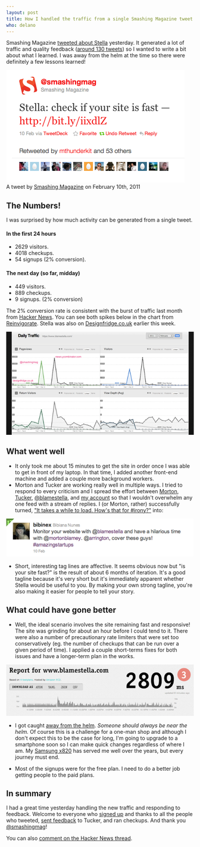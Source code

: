 ```yaml
---
layout: post
title: How I handled the traffic from a single Smashing Magazine tweet
who: delano
---
```


Smashing Magazine [tweeted about Stella](http://twitter.com/smashingmag/status/35736314334814208) yesterday. It generated a lot of traffic and quality feedback ([around 130 tweets](/blog/assets/2011-q1/backtype-2011-02-10.png)) so I wanted to write a bit about what I learned. I was away from the helm at the time so there were definitely a few lessons learned!

<p class="graphic"><a href="http://twitter.com/smashingmag/status/35736314334814208"><img src="/blog/assets/2011-q1/smashingmagtweet.png" alt="Smashing Magazine Tweet - February 10th, 2011" border="0" /></a><br/><span class="graphicSubtext">A tweet by <a href="http://www.smashingmagazine.com/" title="Smashing Magazine">Smashing Magazine</a> on February 10th, 2011</span></p>

## The Numbers! ##

I was surprised by how much activity can be generated from a single tweet. 

#### In the first 24 hours ####

* 2629 visitors.
* 4018 checkups.
* 54 signups (2% conversion).

#### The next day (so far, midday) ####

* 449 visitors.
* 889 checkups.
* 9 signups. (2% conversion)

The 2% conversion rate is consistent with the burst of traffic last month from [Hacker News](http://news.ycombinator.com/item?id=2092155). You can see both spikes below in the chart from [Reinvigorate](http://reinvigorate.net/). Stella was also on [Designfridge.co.uk](http://designfridge.co.uk) earlier this week. 

<p class="graphic"><a href="/blog/assets/2011-q1/visitors-2011-02-10.png"><img src="/blog/assets/2011-q1/visitors-s-2011-02-10.png" alt="Reinvigorate Stats - February 10th, 2011" border="0" /></a><br/><span class="graphicSubtext"></span></p>

## What went well ##

* It only took me about 15 minutes to get the site in order once I was able to get in front of my laptop. In that time, I added another front-end machine and added a couple more background workers. 
* Morton and Tucker are working really well in multiple ways. I tried to respond to every criticism and I spread the effort between [Morton](http://twitter.com/mortonblamey), [Tucker](http://twitter.com/tucker1927), [@blamestella](http://twitter.com/blamestella), and [my account](http://twitter.com/solutious) so that I wouldn't overwhelm any one feed with a stream of replies. I (or Morton, rather) successfully turned, ["It takes a while to load. How's that for #irony?"](http://twitter.com/bibinex/status/35736991966433280) into:

<p class="graphic"><a href="http://twitter.com/bibinex/status/35789702397169664"><img src="/blog/assets/2011-q1/bibinextweet-2011-02-10.png" alt=" - February 10th, 2011" border="0" /></a><br/><span class="graphicSubtext"></span></p>

* Short, interesting tag lines are affective. It seems obvious now but "is your site fast?" is the result of about 6 months of iteration. It's a good tagline because it's very short but it's immediately apparent whether Stella would be useful to you. By making your own strong tagline, you're also making it easier for people to tell your story. 


## What could have gone better ##

* Well, the ideal scenario involves the site remaining fast and responsive! The site was grinding for about an hour before I could tend to it. There were also a number of precautionary rate limiters that were set too conservatively (eg. the number of checkups that can be run over a given period of time). I applied a couple short-terms fixes for both issues and have a longer-term plan in the works.

<p class="graphic"><a href="/blog/assets/2011-q1/status-2011-02-10.png"><img src="/blog/assets/2011-q1/status-s-2011-02-10.png" alt="Status for www.blamestella.com - February 10th, 2011" border="0" /></a><br/><span class="graphicSubtext"></span></p>

* I got caught [away from the helm](http://twitter.com/solutious/status/35775534579322880). *Someone should always be near the helm.* Of course this is a challenge for a one-man shop and although I don't expect this to be the case for long, I'm going to upgrade to a smartphone soon so I can make quick changes regardless of where I am. My [Samsung x820](http://en.wikipedia.org/wiki/Samsung_SGH-X820) has served me well over the years, but every journey must end.

* Most of the signups were for the free plan. I need to do a better job getting people to the paid plans.

## In summary ##

I had a great time yesterday handling the new traffic and responding to feedback. Welcome to everyone who [signed up](https://www.blamestella.com/pricing) and thanks to all the people who tweeted, [sent feedback](https://www.blamestella.com/feedback) to Tucker, and ran checkups. And thank you [@smashingmag](http://twitter.com/smashingmag)!

You can also [comment on the Hacker News thread](http://news.ycombinator.com/item?id=2208556).
